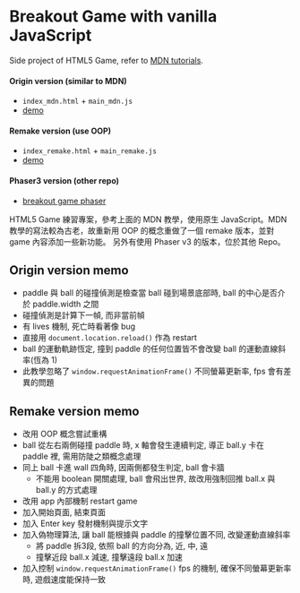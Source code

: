 # Breakout Game with vanilla JavaScript
Side project of HTML5 Game, refer to [MDN tutorials](https://developer.mozilla.org/en-US/docs/Games/Tutorials/2D_Breakout_game_pure_JavaScript).

#### Origin version (similar to MDN)
  - `index_mdn.html` + `main_mdn.js`
  - [demo](https://lastor-chen.github.io/breakout_game/index_mdn.html)

#### Remake version (use OOP)
  - `index_remake.html` + `main_remake.js`
  - [demo](https://lastor-chen.github.io/breakout_game/index_remake.html)

#### Phaser3 version (other repo)
  - [breakout game phaser](https://github.com/Lastor-Chen/breakout_game_phaser)

HTML5 Game 練習專案，參考上面的 MDN 教學，使用原生 JavaScript。MDN 教學的寫法較為古老，故重新用 OOP 的概念重做了一個 remake 版本，並對 game 內容添加一些新功能。
另外有使用 Phaser v3 的版本，位於其他 Repo。

## Origin version memo
- paddle 與 ball 的碰撞偵測是檢查當 ball 碰到場景底部時, ball 的中心是否介於 paddle.width 之間
- 碰撞偵測是計算下一幀, 而非當前幀
- 有 lives 機制, 死亡時看著像 bug
- 直接用 `document.location.reload()` 作為 restart
- ball 的運動軌跡恆定, 撞到 paddle 的任何位置皆不會改變 ball 的運動直線斜率(恆為 1)
- 此教學忽略了 `window.requestAnimationFrame()` 不同螢幕更新率, fps 會有差異的問題

## Remake version memo
- 改用 OOP 概念嘗試重構
- ball 從左右兩側碰撞 paddle 時, x 軸會發生連續判定, 導正 ball.y 卡在 paddle 裡, 需用防陡之類概念處理
- 同上 ball 卡進 wall 四角時, 因兩側都發生判定, ball 會卡牆
  - 不能用 boolean 開關處理, ball 會飛出世界, 故改用強制回推 ball.x 與 ball.y 的方式處理　
- 改用 app 內部機制 restart game
- 加入開始頁面, 結束頁面
- 加入 Enter key 發射機制與提示文字
- 加入偽物理算法, 讓 ball 能根據與 paddle 的撞擊位置不同, 改變運動直線斜率
  - 將 paddle 拆3段, 依照 ball 的方向分為, 近, 中, 遠
  - 撞擊近段 ball.x 減速, 撞擊遠段 ball.x 加速
- 加入控制 `window.requestAnimationFrame()` fps 的機制, 確保不同螢幕更新率時, 遊戲速度能保持一致